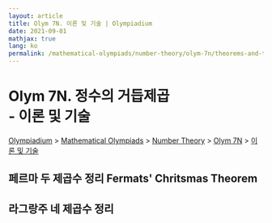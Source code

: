 ```yaml
---
layout: article
title: Olym 7N. 이론 및 기술 | Olympiadium
date: 2021-09-01
mathjax: true
lang: ko
permalink: /mathematical-olympiads/number-theory/olym-7n/theorems-and-techniques/
---
```

# Olym 7N. 정수의 거듭제곱 <br> <ssup> - 이론 및 기술</ssup>

<a href="{{ site.homeurl }}">Olympiadium</a> > <a href="{{ site.homeurl }}mathematical-olympiads/">Mathematical Olympiads</a> > <a href="{{ site.homeurl }}mathematical-olympiads/number-theory/">Number Theory</a> > <a href="{{ site.homeurl }}mathematical-olympiads/number-theory/olym-7n/">Olym 7N</a> > <a href="{{ site.homeurl }}mathematical-olympiads/number-theory/olym-7n/theorems-and-techniques/">이론 및 기술</a>

## 페르마 두 제곱수 정리 Fermats' Chritsmas Theorem

## 라그랑주 네 제곱수 정리
